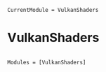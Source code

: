 ```@meta
CurrentModule = VulkanShaders
```

# VulkanShaders

```@index
```

```@autodocs
Modules = [VulkanShaders]
```
